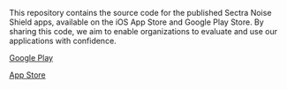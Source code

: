 This repository contains the source code for the published Sectra Noise Shield apps, available on the iOS App Store and Google Play Store. By sharing this code, we aim to enable organizations to evaluate and use our applications with confidence.

[Google Play](https://play.google.com/store/apps/details?id=com.sectra.noiseshield)

[App Store](https://apps.apple.com/se/app/sectra-noise-shield/id6737765292)
